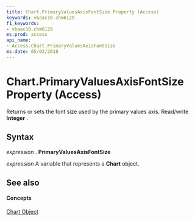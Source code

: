 ```yaml
---
title: Chart.PrimaryValuesAxisFontSize Property (Access)
keywords: vbaac10.chm6129
f1_keywords:
- vbaac10.chm6129
ms.prod: access
api_name:
- Access.Chart.PrimaryValuesAxisFontSize
ms.date: 05/02/2018
---
```



# Chart.PrimaryValuesAxisFontSize Property (Access)

Returns or sets the font size used by the primary values axis. Read/write **Integer** .


## Syntax

 _expression_ . **PrimaryValuesAxisFontSize**

 _expression_ A variable that represents a **Chart** object.


## See also


#### Concepts


[Chart Object](chart-object-access.md)